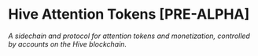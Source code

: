 # Hive Attention Tokens [PRE-ALPHA]

*A sidechain and protocol for attention tokens and monetization, controlled by accounts on the Hive blockchain.*
